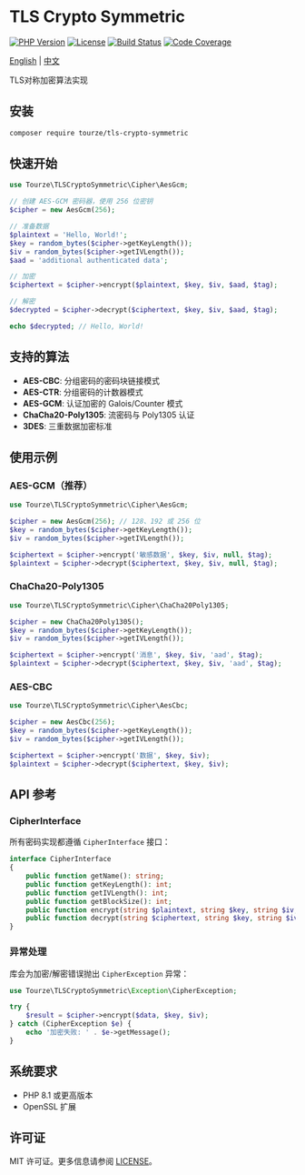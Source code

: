 # TLS Crypto Symmetric

[![PHP Version](https://img.shields.io/badge/php-%5E8.1-777BB4?style=flat-square&logo=php)](https://www.php.net)
[![License](https://img.shields.io/badge/license-MIT-green?style=flat-square)](LICENSE)
[![Build Status](https://img.shields.io/badge/build-passing-brightgreen?style=flat-square)](https://github.com/tourze/php-monorepo)
[![Code Coverage](https://img.shields.io/badge/coverage-100%25-brightgreen?style=flat-square)](https://codecov.io)

[English](README.md) | [中文](README.zh-CN.md)

TLS对称加密算法实现

## 安装

```bash
composer require tourze/tls-crypto-symmetric
```

## 快速开始

```php
use Tourze\TLSCryptoSymmetric\Cipher\AesGcm;

// 创建 AES-GCM 密码器，使用 256 位密钥
$cipher = new AesGcm(256);

// 准备数据
$plaintext = 'Hello, World!';
$key = random_bytes($cipher->getKeyLength());
$iv = random_bytes($cipher->getIVLength());
$aad = 'additional authenticated data';

// 加密
$ciphertext = $cipher->encrypt($plaintext, $key, $iv, $aad, $tag);

// 解密
$decrypted = $cipher->decrypt($ciphertext, $key, $iv, $aad, $tag);

echo $decrypted; // Hello, World!
```

## 支持的算法

- **AES-CBC**: 分组密码的密码块链接模式
- **AES-CTR**: 分组密码的计数器模式
- **AES-GCM**: 认证加密的 Galois/Counter 模式
- **ChaCha20-Poly1305**: 流密码与 Poly1305 认证
- **3DES**: 三重数据加密标准

## 使用示例

### AES-GCM（推荐）

```php
use Tourze\TLSCryptoSymmetric\Cipher\AesGcm;

$cipher = new AesGcm(256); // 128、192 或 256 位
$key = random_bytes($cipher->getKeyLength());
$iv = random_bytes($cipher->getIVLength());

$ciphertext = $cipher->encrypt('敏感数据', $key, $iv, null, $tag);
$plaintext = $cipher->decrypt($ciphertext, $key, $iv, null, $tag);
```

### ChaCha20-Poly1305

```php
use Tourze\TLSCryptoSymmetric\Cipher\ChaCha20Poly1305;

$cipher = new ChaCha20Poly1305();
$key = random_bytes($cipher->getKeyLength());
$iv = random_bytes($cipher->getIVLength());

$ciphertext = $cipher->encrypt('消息', $key, $iv, 'aad', $tag);
$plaintext = $cipher->decrypt($ciphertext, $key, $iv, 'aad', $tag);
```

### AES-CBC

```php
use Tourze\TLSCryptoSymmetric\Cipher\AesCbc;

$cipher = new AesCbc(256);
$key = random_bytes($cipher->getKeyLength());
$iv = random_bytes($cipher->getIVLength());

$ciphertext = $cipher->encrypt('数据', $key, $iv);
$plaintext = $cipher->decrypt($ciphertext, $key, $iv);
```

## API 参考

### CipherInterface

所有密码实现都遵循 `CipherInterface` 接口：

```php
interface CipherInterface
{
    public function getName(): string;
    public function getKeyLength(): int;
    public function getIVLength(): int;
    public function getBlockSize(): int;
    public function encrypt(string $plaintext, string $key, string $iv, ?string $aad = null, ?string &$tag = null): string;
    public function decrypt(string $ciphertext, string $key, string $iv, ?string $aad = null, ?string $tag = null): string;
}
```

### 异常处理

库会为加密/解密错误抛出 `CipherException` 异常：

```php
use Tourze\TLSCryptoSymmetric\Exception\CipherException;

try {
    $result = $cipher->encrypt($data, $key, $iv);
} catch (CipherException $e) {
    echo '加密失败: ' . $e->getMessage();
}
```

## 系统要求

- PHP 8.1 或更高版本
- OpenSSL 扩展

## 许可证

MIT 许可证。更多信息请参阅 [LICENSE](LICENSE)。
